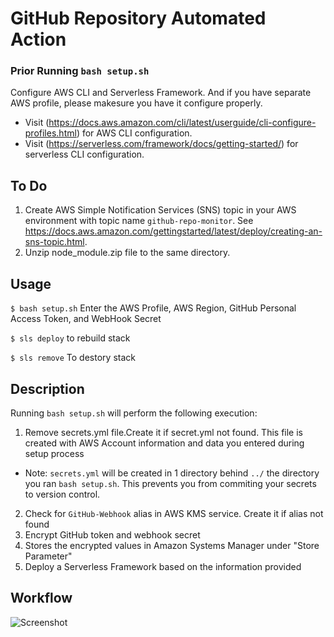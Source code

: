 # GitHub Repository Automated Action
### Prior Running ```bash setup.sh```
Configure AWS CLI and Serverless Framework. And if you have separate AWS profile, please makesure you have it configure properly.
* Visit (https://docs.aws.amazon.com/cli/latest/userguide/cli-configure-profiles.html) for AWS CLI configuration.
* Visit (https://serverless.com/framework/docs/getting-started/) for serverless CLI configuration.

## To Do

1. Create AWS Simple Notification Services (SNS) topic in your AWS environment with topic name ``` github-repo-monitor ```. See https://docs.aws.amazon.com/gettingstarted/latest/deploy/creating-an-sns-topic.html.
2. Unzip node_module.zip file to the same directory.


## Usage

```$ bash setup.sh``` Enter the AWS Profile, AWS Region, GitHub Personal Access Token, and WebHook Secret

```$ sls deploy``` to rebuild stack

```$ sls remove``` To destory stack

## Description

Running ```bash setup.sh``` will perform the following execution:
1. Remove secrets.yml file.Create it if secret.yml not found. This file is created with AWS Account information and data you entered during setup process

* Note: ```secrets.yml``` will be created in 1 directory behind ```../``` the directory you ran ```bash setup.sh```. This prevents you from commiting your secrets to version control.

2. Check for ```GitHub-Webhook``` alias in AWS KMS service. Create it if alias not found
3. Encrypt GitHub token and webhook secret
4. Stores the encrypted values in Amazon Systems Manager under "Store Parameter"
5. Deploy a Serverless Framework based on the information provided

## Workflow

![Screenshot](aws-github-webhook.png)

